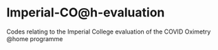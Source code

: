 # Imperial-CO@h-evaluation
Codes relating to the Imperial College evaluation of the COVID Oximetry @home programme
